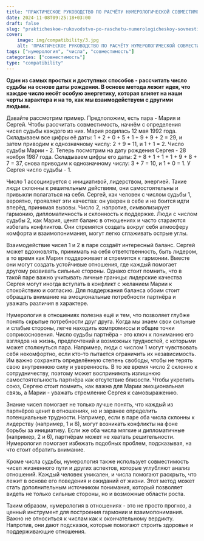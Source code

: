 ```yaml
---
title: "ПРАКТИЧЕСКОЕ РУКОВОДСТВО ПО РАСЧЁТУ НУМЕРОЛОГИЧЕСКОЙ СОВМЕСТИМОСТИ"
date: 2024-11-08T09:25:18+03:00
draft: false
slug: "prakticheskoe-rukovodstvo-po-raschetu-numerologicheskoy-sovmestimosti"
cover:
    image: img/compatibility/3.jpg
    alt: 'ПРАКТИЧЕСКОЕ РУКОВОДСТВО ПО РАСЧЁТУ НУМЕРОЛОГИЧЕСКОЙ СОВМЕСТИМОСТИ'
tags: ["нумерология", "числа", "совместимость"]
categories: ["совместимость"]
type: "compatibility"
---
```


**Один из самых простых и доступных способов - рассчитать число судьбы на основе даты рождения. В основе метода лежит идея, что каждое число несёт особую энергетику, которая влияет на наши черты характера и на то, как мы взаимодействуем с другими людьми.**

Давайте рассмотрим пример. Предположим, есть пара - Мария и Сергей. Чтобы рассчитать совместимость, начнём с определения чисел судьбы каждого из них. Мария родилась 12 мая 1992 года. Складываем все цифры её даты: 1 + 2 + 0 + 5 + 1 + 9 + 9 + 2 = 29, и затем приводим к однозначному числу: 2 + 9 = 11, и 1 + 1 = 2. Число судьбы Марии - 2. Теперь посмотрим на дату рождения Сергея - 28 ноября 1987 года. Складываем цифры его даты: 2 + 8 + 1 + 1 + 1 + 9 + 8 + 7 = 37, снова приводим к однозначному числу: 3 + 7 = 10, и 1 + 0 = 1. У Сергея число судьбы - 1.

Число 1 ассоциируется с инициативой, лидерством, энергией. Такие люди склонны к решительным действиям, они самостоятельны и привыкли полагаться на себя. Сергей, как человек с числом судьбы 1, вероятно, проявляет эти качества: он уверен в себе и не боится идти вперёд, принимая вызовы. Число 2, напротив, символизирует гармонию, дипломатичность и склонность к поддержке. Люди с числом судьбы 2, как Мария, ценят баланс в отношениях и часто стараются избегать конфликтов. Они стремятся создать вокруг себя атмосферу комфорта и взаимопонимания, могут легко сглаживать острые углы.

Взаимодействие чисел 1 и 2 в паре создаёт интересный баланс. Сергей может вдохновлять, принимать на себя ответственность, быть лидером, в то время как Мария поддерживает и стремится к гармонии. Вместе они могут создать устойчивые отношения, где каждый помогает другому развивать сильные стороны. Однако стоит помнить, что в такой паре важно учитывать личные границы: лидерские качества Сергея могут иногда вступать в конфликт с желанием Марии к спокойствию и согласию. Для поддержания баланса обоим стоит обращать внимание на эмоциональные потребности партнёра и уважать различия в характере.

Нумерология в отношениях полезна ещё и тем, что позволяет глубже понять скрытые потребности друг друга. Когда мы знаем свои сильные и слабые стороны, легче находить компромиссы и общие точки соприкосновения. Число судьбы партнёра - это ключ к пониманию его взглядов на жизнь, предпочтений и возможных трудностей, с которыми может столкнуться пара. Например, люди с числом 1 могут чувствовать себя некомфортно, если кто-то пытается ограничить их независимость. Им важно сохранять определённую степень свободы, чтобы не терять свою внутреннюю силу и уверенность. В то же время число 2 склонно к сотрудничеству, поэтому может воспринимать излишнюю самостоятельность партнёра как отсутствие близости. Чтобы укрепить союз, Сергею стоит помнить, как важна для Марии эмоциональная связь, а Марии - уважать стремление Сергея к самовыражению.

Знание чисел помогает не только лучше понять, что каждый из партнёров ценит в отношениях, но и заранее определить потенциальные трудности. Например, если в паре оба числа склонны к лидерству (например, 1 и 8), могут возникать конфликты на фоне борьбы за инициативу. Если же оба числа мягкие и дипломатичные (например, 2 и 6), партнёрам может не хватать решительности. Нумерология помогает избежать подобных проблем, подсказывая, на что стоит обратить внимание.

Кроме числа судьбы, нумерология также использует совместимость чисел жизненного пути и других аспектов, которые углубляют анализ отношений. Каждый человек уникален, и числа помогают раскрыть, что лежит в основе его поведения и ожиданий от жизни. Этот метод может стать дополнительным источником понимания, который позволяет видеть не только сильные стороны, но и возможные области роста.


Таким образом, нумерология в отношениях - это не просто прогноз, а ценный инструмент для построения гармонии и взаимопонимания. Важно не относиться к числам как к окончательному вердикту. Напротив, они дают подсказки, которые помогают строить здоровые и поддерживающие отношения.

